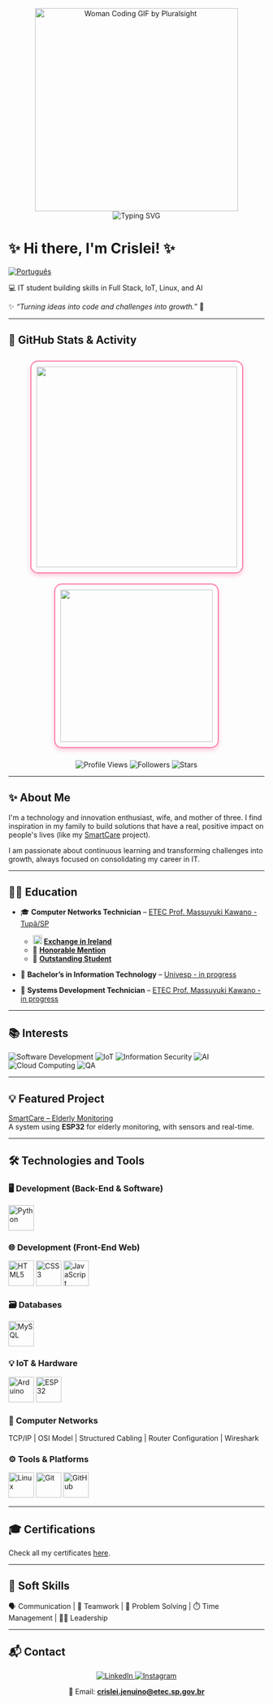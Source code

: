<p align="center">
  <img src="https://media.giphy.com/media/L1R1tvI9svkIWwpVYr/giphy.gif" width="400" alt="Woman Coding GIF by Pluralsight"/><br/>
  <img src="https://readme-typing-svg.herokuapp.com?font=Fira+Code&size=24&pause=1000&color=A450FF&width=600&lines=&nbsp;&nbsp;&nbsp;&nbsp;&nbsp;&nbsp;&nbsp;&nbsp;&nbsp;&nbsp;&nbsp;&nbsp;&nbsp;&nbsp;&nbsp;Hello+World!;&nbsp;&nbsp;&nbsp;&nbsp;&nbsp;&nbsp;&nbsp;&nbsp;&nbsp;Turning+ideas+into+code.;&nbsp;&nbsp;&nbsp;&nbsp;&nbsp;&nbsp;&nbsp;Always+learning+new+things!" alt="Typing SVG"/>
</p>


# ✨ Hi there, I'm Crislei! ✨

[![Português](https://img.shields.io/badge/Português-00529b?style=for-the-badge)](README-pt.md)

💻 IT student building skills in Full Stack, IoT, Linux, and AI

✨ _“Turning ideas into code and challenges into growth.”_ 🚀

---

## 🚀 GitHub Stats & Activity

<p align="center">
  <span style="display:inline-block; border:2px solid #ff77aa; border-radius:15px; box-shadow:0 4px 8px rgba(255,119,170,0.4); margin:10px; padding:10px;">
    <img src="https://github-readme-stats.vercel.app/api?username=CrisleiKeliJenuino&show_icons=true&count_private=true&theme=radical" width="395"/>
  </span>

  <span style="display:inline-block; border:2px solid #ff77aa; border-radius:15px; box-shadow:0 4px 8px rgba(255,119,170,0.4); margin:10px; padding:10px;">
    <img src="https://github-readme-stats.vercel.app/api/top-langs/?username=CrisleiKeliJenuino&layout=compact&theme=radical" width="300"/>
  </span>
</p>

<p align="center">
  <img src="https://komarev.com/ghpvc/?username=CrisleiKeliJenuino&color=ff77aa&style=flat-square&label=Profile+Views" alt="Profile Views" />
  <img src="https://img.shields.io/github/followers/CrisleiKeliJenuino?label=Followers&style=flat-square&color=ff77aa" alt="Followers" />
  <img src="https://img.shields.io/github/stars/CrisleiKeliJenuino?label=Stars&style=flat-square&color=ff77aa" alt="Stars" />
</p>

---

## ✨ About Me

I'm a technology and innovation enthusiast, wife, and mother of three. I find inspiration in my family to build solutions that have a real, positive impact on people's lives (like my [SmartCare](https://github.com/CrisleiKeliJenuino/SmartCare) project).

I am passionate about continuous learning and transforming challenges into growth, always focused on consolidating my career in IT.

---

## 👩‍🎓 Education  

- 🎓 **Computer Networks Technician** – [ETEC Prof. Massuyuki Kawano - Tupã/SP](https://www.linkedin.com/company/etec-professor-massuyuki-kawano/posts/?feedView=all)  
  - <img src="https://cdn.jsdelivr.net/gh/hjnilsson/country-flags/svg/ie.svg" width="18"/> **[Exchange in Ireland](https://drive.google.com/file/d/1DfSC0XiT_dPFcbQCl0g3t9-KTPlv5VJe/view?usp=drive_link)**
  - 🏅 **[Honorable Mention](https://drive.google.com/file/d/1e0WEvrJBHwcIwB3sgdeoJnkm2NFimrOD/view?usp=drive_link)**
  - 🌟 **[Outstanding Student](https://drive.google.com/file/d/1hQmEx5VKX0VX65wE3EyVUFlieXqizYx8/view?usp=drive_link)** 

- 🚧 **Bachelor’s in Information Technology** – [Univesp - in progress](https://www.linkedin.com/school/univespoficial/posts/?feedView=all)  

- 🚧 **Systems Development Technician** – [ETEC Prof. Massuyuki Kawano - in progress](https://www.linkedin.com/company/etec-professor-massuyuki-kawano/posts/?feedView=all)

---

## 📚 Interests

![Software Development](https://img.shields.io/badge/Software_Development-blue?style=for-the-badge&logo=devicons&logoColor=white)
![IoT](https://img.shields.io/badge/IoT-orange?style=for-the-badge)
![Information Security](https://img.shields.io/badge/Information_Security-red?style=for-the-badge)
![AI](https://img.shields.io/badge/AI-purple?style=for-the-badge)
![Cloud Computing](https://img.shields.io/badge/Cloud_Computing-lightblue?style=for-the-badge)
![QA](https://img.shields.io/badge/QA-green?style=for-the-badge)

---

## 💡 Featured Project
[SmartCare – Elderly Monitoring](https://github.com/CrisleiKeliJenuino/SmartCare)  
A system using **ESP32** for elderly monitoring, with sensors and real-time.  

---

## 🛠️ Technologies and Tools

### 🖥️ Development (Back-End & Software)
<p>
  <img src="https://cdn.jsdelivr.net/gh/devicons/devicon/icons/python/python-original.svg" width="50" alt="Python"/>
</p>

### 🌐 Development (Front-End Web)
<p>
  <img src="https://cdn.jsdelivr.net/gh/devicons/devicon/icons/html5/html5-original.svg" width="50" alt="HTML5"/>
  <img src="https://cdn.jsdelivr.net/gh/devicons/devicon/icons/css3/css3-original.svg" width="50" alt="CSS3"/>
  <img src="https://cdn.jsdelivr.net/gh/devicons/devicon/icons/javascript/javascript-original.svg" width="50" alt="JavaScript"/>
</p>

### 🗃️ Databases
<p>
  <img src="https://cdn.jsdelivr.net/gh/devicons/devicon/icons/mysql/mysql-original.svg" width="50" alt="MySQL"/>
  </p>

### 💡 IoT & Hardware
<p>
  <img src="https://cdn.jsdelivr.net/gh/devicons/devicon/icons/arduino/arduino-original.svg" width="50" alt="Arduino"/>
  <img src="https://cdn.jsdelivr.net/gh/devicons/devicon/icons/embeddedc/embeddedc-original.svg" width="50" alt="ESP32"/>
</p>

### 📡 Computer Networks
<p>
  TCP/IP | OSI Model | Structured Cabling | Router Configuration | Wireshark
</p>

### ⚙️ Tools & Platforms
<p>
  <img src="https://cdn.jsdelivr.net/gh/devicons/devicon/icons/linux/linux-original.svg" width="50" alt="Linux"/>
  <img src="https://cdn.jsdelivr.net/gh/devicons/devicon/icons/git/git-original.svg" width="50" alt="Git"/>
  <img src="https://cdn.jsdelivr.net/gh/devicons/devicon/icons/github/github-original.svg" width="50" alt="GitHub"/>
</p>

---

## 🎓 Certifications
Check all my certificates [here](https://drive.google.com/drive/folders/1xziCuoIzkomlMtxSooMkjr3KXa8Try5W?usp=drive_link).

---

## 🧠 Soft Skills
🗣️ Communication | 🤝 Teamwork | 🧩 Problem Solving | ⏱️ Time Management | 👩‍💼 Leadership

---

## 📬 Contact

<p align="center">
  <a href="https://www.linkedin.com/in/crislei-jenuino-b3407734a/">
    <img src="https://img.shields.io/badge/-LinkedIn-blue?style=flat&logo=linkedin&logoColor=white" alt="LinkedIn"/>
  </a>
  <a href="https://instagram.com/crisleikeli">
    <img src="https://img.shields.io/badge/-Instagram-E4405F?style=flat&logo=instagram&logoColor=white" alt="Instagram"/>
  </a>

<p align="center">
  📧 Email: <b><a href="mailto:crislei.jenuino@etec.sp.gov.br">crislei.jenuino@etec.sp.gov.br</a></b>
</p>
